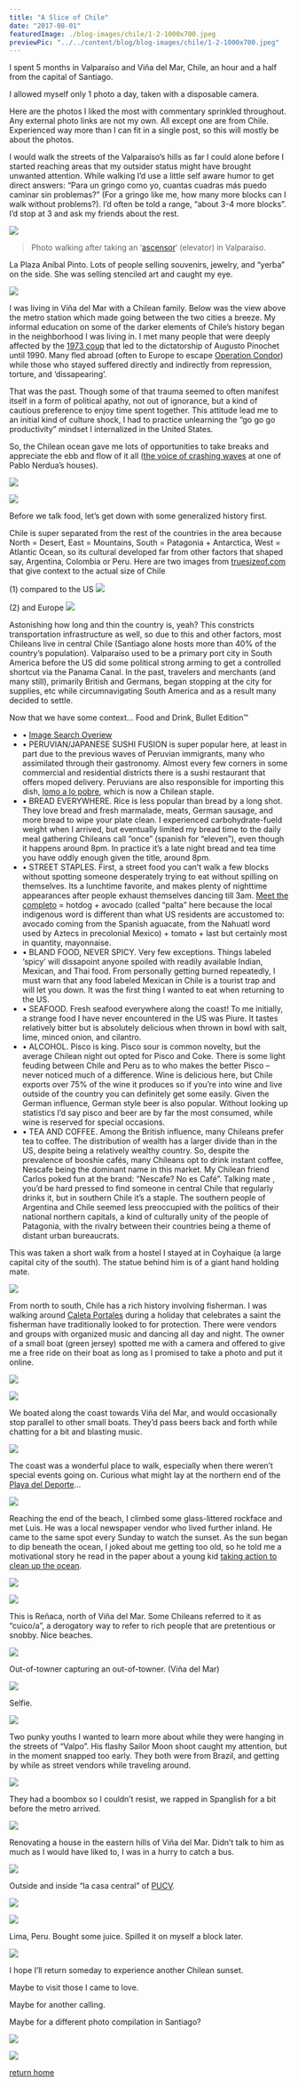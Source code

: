 ```yaml
---
title: "A Slice of Chile"
date: "2017-08-01"
featuredImage: ./blog-images/chile/1-2-1000x700.jpeg
previewPic: "../../content/blog/blog-images/chile/1-2-1000x700.jpeg"
---
```


I spent 5 months in Valparaíso and Viña del Mar, Chile, an hour and a half from the capital of Santiago.

I allowed myself only 1 photo a day, taken with a disposable camera.

Here are the photos I liked the most with commentary sprinkled throughout. Any external photo links are not my own. All except one are from Chile. Experienced way more than I can fit in a single post, so this will mostly be about the photos.

I would walk the streets of the Valparaíso’s hills as far I could alone before I started reaching areas that my outsider status might have brought unwanted attention. While walking I’d use a little self aware humor to get direct answers: “Para un gringo como yo, cuantas cuadras más puedo caminar sin problemas?” (For a gringo like me, how many more blocks can I walk without problems?). I’d often be told a range, “about 3-4 more blocks”. I’d stop at 3 and ask my friends about the rest.

![](./blog-images/chile/1-3.jpeg)
> Photo walking after taking an ‘[ascensor](https://upload.wikimedia.org/wikipedia/commons/3/32/Ascensor_Artiller%C3%ADa.jpg)‘ (elevator) in Valparaíso.

La Plaza Aníbal Pinto. Lots of people selling souvenirs, jewelry, and “yerba” on the side. She was selling stenciled art and caught my eye.

![](./blog-images/chile/1-4.jpeg)

I was living in Viña del Mar with a Chilean family. Below was the view above the metro station which made going between the two cities a breeze. My informal education on some of the darker elements of Chile’s history began in the neighborhood I was living in. I met many people that were deeply affected by the [1973 coup](https://en.wikipedia.org/wiki/1973_Chilean_coup_d'%C3%A9tat) that led to the dictatorship of Augusto Pinochet until 1990. Many fled abroad (often to Europe to escape [Operation Condor](https://en.wikipedia.org/wiki/Operation_Condor)) while those who stayed suffered directly and indirectly from repression, torture, and ‘dissapearing’.

That was the past. Though some of that trauma seemed to often manifest itself in a form of political apathy, not out of ignorance, but a kind of cautious preference to enjoy time spent together. This attitude lead me to an initial kind of culture shock, I had to practice unlearning the “go go go productivity” mindset I internalized in the United States.

So, the Chilean ocean gave me lots of opportunities to take breaks and appreciate the ebb and flow of it all ([the voice of crashing waves](https://www.youtube.com/watch?v=KDrRS9f5ryM) at one of Pablo Nerdua’s houses).

![](./blog-images/chile/1-7.jpeg)

![](./blog-images/chile/1-15.jpeg)

Before we talk food, let’s get down with some generalized history first.

Chile is super separated from the rest of the countries in the area because North = Desert, East = Mountains, South = Patagonia + Antarctica, West = Atlantic Ocean, so its cultural developed far from other factors that shaped say, Argentina, Colombia or Peru. Here are two images from [truesizeof.com](https://thetruesize.com/) that give context to the actual size of Chile

(1) compared to the US
![](./blog-images/chile/Chile_over_AMURICA-509x520.jpg)

(2) and Europe
![](./blog-images/chile/Chile_over_Europe.jpg)

Astonishing how long and thin the country is, yeah? This constricts transportation infrastructure as well,  so due to this and other factors, most Chileans live in central Chile (Santiago alone hosts more than 40% of the country’s population). Valparaíso used to be a primary port city in South America before the US did some political strong arming to get a controlled shortcut via the Panama Canal. In the past, travelers and merchants (and many still), primarily British and Germans, began stopping at the city for supplies, etc while circumnavigating South America and as a result many decided to settle.

Now that we have some context… Food and Drink, Bullet Edition™
- • [Image Search Overiew](https://www.google.cl/search?espv=2&tbm=isch&sa=1&btnG=Buscar&q=tipica+comida+chilena#imgrc=_)
- • PERUVIAN/JAPANESE SUSHI FUSION is super popular here, at least in part due to the previous waves of Peruvian immigrants, many who assimilated through their gastronomy. Almost every few corners in some commercial and residential districts there is a sushi restaurant that offers moped delivery. Peruvians are also responsible for importing this dish, [lomo a lo pobre](https://en.wikipedia.org/wiki/Lomo_a_lo_pobre#/media/File:Lomo_a_lo_pobre_Oct_29_2011_Santiago_Chile.jpg), which is now a Chilean staple.
- • BREAD EVERYWHERE. Rice is less popular than bread by a long shot. They love bread and fresh marmalade, meats, German sausage, and more bread to wipe your plate clean. I experienced carbohydrate-fueld weight when I arrived, but eventually limited my bread time to the daily meal gathering Chileans call “once” (spanish for “eleven”), even though it happens around 8pm. In practice it’s a late night bread and tea time you have oddly enough given the title, around 8pm.
- • STREET STAPLES. First, a street food you can’t walk a few blocks without spotting someone desperately trying to eat without spilling on themselves. Its a lunchtime favorite, and makes plenty of nighttime appearances after people exhaust themselves dancing till 3am. [Meet the completo](https://www.elblogdeviajes.com/wp-content/uploads/2012/09/completo.jpg) = hotdog + avocado (called “palta” here because the local indigenous word is different than what US residents are accustomed to: avocado coming from the Spanish aguacate, from the Nahuatl word used by Aztecs in precolonial Mexico) + tomato + last but certainly most in quantity, mayonnaise.
- • BLAND FOOD, NEVER SPICY. Very few exceptions. Things labeled ‘spicy’ will dissapoint anyone spoiled with readily available Indian, Mexican, and Thai food. From personally getting burned repeatedly, I must warn that any food labeled Mexican in Chile is a tourist trap and will let you down. It was the first thing I wanted to eat when returning to the US.
- • SEAFOOD. Fresh seafood everywhere along the coast! To me initially, a strange food I have never encountered in the US was Piure. It tastes relatively bitter but is absolutely delicious when thrown in bowl with salt, lime, minced onion, and cilantro.
- • ALCOHOL. Pisco is king. Pisco sour is common novelty, but the average Chilean night out opted for Pisco and Coke. There is some light feuding between Chile and Peru as to who makes the better Pisco – never noticed much of a difference. Wine is delicious here, but Chile exports over 75% of the wine it produces so if you’re into wine and live outside of the country you can definitely get some easily. Given the German influence, German style beer is also popular. Without looking up statistics I’d say pisco and beer are by far the most consumed, while wine is reserved for special occasions.
- • TEA AND COFFEE. Among the British influence, many Chileans prefer tea to coffee. The distribution of wealth has a larger divide than in the US, despite being a relatively wealthy country. So, despite the prevalence of booshie cafés, many Chileans opt to drink instant coffee, Nescafe being the dominant name in this market. My Chilean friend Carlos poked fun at the brand: “Nescafe? No es Café”. Talking mate , you’d be hard pressed to find someone in central Chile that regularly drinks it, but in southern Chile it’s a staple. The southern people of Argentina and Chile seemed less preoccupied with the politics of their national northern capitals, a kind of culturally unity of the people of Patagonia, with the rivalry between their countries being a theme of distant urban bureaucrats.

This was taken a short walk from a hostel I stayed at in Coyhaique (a large capital city of the south). The statue behind him is of a giant hand holding mate.

![](./blog-images/chile/1-8.jpeg)

From north to south, Chile has a rich history involving fisherman. I was walking around [Caleta Portales](http://dandolelavueltaalmundo.org/wp-content/uploads/2016/10/Caleta-portales.jpg) during a holiday that celebrates a saint the fisherman have traditionally looked to for protection. There were vendors and groups with organized music and dancing all day and night. The owner of a small boat (green jersey) spotted me with a camera and offered to give me a free ride on their boat as long as I promised to take a photo and put it online.

![](./blog-images/chile/1-24.jpeg)

![](./blog-images/chile/1-14.jpeg)

We boated along the coast towards Viña del Mar, and would occasionally stop parallel to other small boats. They’d pass beers back and forth while chatting for a bit and blasting music.

![](./blog-images/chile/1-9.jpeg)

The coast was a wonderful place to walk, especially when there weren’t special events going on. Curious what might lay at the northern end of the [Playa del Deporte](https://media.biobiochile.cl/wp-content/uploads/2015/12/a_uno_356371.jpg)…

![](./blog-images/chile/1-17.jpeg)

Reaching the end of the beach, I climbed some glass-littered rockface and met Luis. He was a local newspaper vendor who lived further inland. He came to the same spot every Sunday to watch the sunset. As the sun began to dip beneath the ocean, I joked about me getting too old, so he told me a motivational story he read in the paper about a young kid [taking action to clean up the ocean](https://www.mnn.com/earth-matters/wilderness-resources/blogs/remember-kid-who-invented-way-clean-ocean-plastic-hes-back-and-its-happening).

![](./blog-images/chile/1-11.jpeg)

![](./blog-images/chile/1-16.jpeg)

This is Reñaca, north of Viña del Mar. Some Chileans referred to it as “cuico/a”, a derogatory way to refer to rich people that are pretentious or snobby. Nice beaches.

![](./blog-images/chile/1-10.jpeg)

Out-of-towner capturing an out-of-towner. (Viña del Mar)

![](./blog-images/chile/1-5.jpeg)

Selfie.

![](./blog-images/chile/1-12.jpeg)

Two punky youths I wanted to learn more about while they were hanging in the streets of “Valpo”. His flashy Sailor Moon shoot caught my attention, but in the moment snapped too early. They both were from Brazil, and getting by while as street vendors while traveling around.

![](./blog-images/chile/1-6.jpeg)

They had a boombox so I couldn’t resist, we rapped in Spanglish for a bit before the metro arrived.

![](./blog-images/chile/1-18.jpeg)

Renovating a house in the eastern hills of Viña del Mar. Didn’t talk to him as much as I would have liked to, I was in a hurry to catch a bus.

![](./blog-images/chile/1-13.jpeg)

Outside and inside “la casa central” of [PUCV](http://pucv.cl/).

![](./blog-images/chile/1-21.jpeg)

![](./blog-images/chile/1-19.jpeg)

Lima, Peru. Bought some juice. Spilled it on myself a block later.

![](./blog-images/chile/1-1.jpeg)

I hope I’ll return someday to experience another Chilean sunset.

Maybe to visit those I came to love.

Maybe for another calling.

Maybe for a different photo compilation in Santiago?

![](./blog-images/chile/1-23.jpeg)

![](./blog-images/chile/1-20.jpeg)

[return home](https://coreyhodge.net)